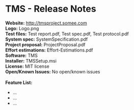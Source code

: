 # TMS - Release Notes
**Website:** http://tmsproject.somee.com </br>
**Logo:** Logo.png </br>
**Test files:** Test report.pdf, Test spec.pdf, Test protocol.pdf </br>
**System spec:** SystemSpecification.pdf </br>
**Project proposal:** ProjectProposal.pdf </br>
**Effort estimations:** Effort-Estimations.pdf </br>
**Software:** TMS </br>
**Installer:** TMSSetup.msi </br>
**License:** MIT license </br>
**Open/Known Issues:** No open/known issues </br></br>
**Feature List:**
- ...
- ...
- ...